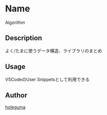 Name
====
Algorithm

## Description
よく/たまに使うデータ構造、ライブラリのまとめ

## Usage
VSCodeのUser Snippetsとして利用できる

## Author
[holeguma](https://github.com/holeguma)
